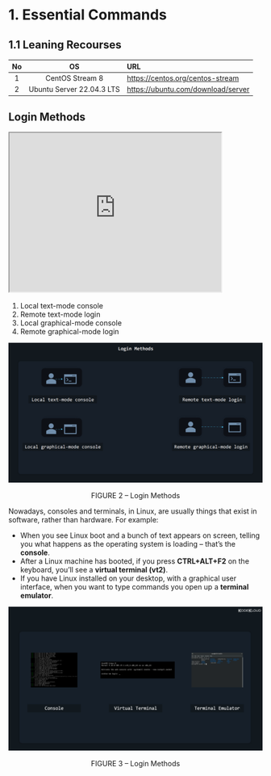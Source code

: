 # 1. Essential Commands
## 1.1 Leaning Recourses
|No|OS|URL|
| :-: | :-: | :- |
|1|CentOS Stream 8|https://centos.org/centos-stream|
|2|Ubuntu Server 22.04.3 LTS|https://ubuntu.com/download/server|

<!--This is will show off relate to the Linux login methods-->
## Login Methods
<!--This is will link to Youtube vidoe-->

<iframe width="420" height="315"
src="https://www.youtube.com/watch?v=t3e_CaC4V_k">
</iframe>

1. Local text-mode console
2. Remote text-mode login
3. Local graphical-mode console
4. Remote graphical-mode login

![FIGURE 2 – Login Methods](../Media/FIGURE-2.png)
<p align="center"> FIGURE 2 – Login Methods </p>

Nowadays, consoles and terminals, in Linux, are usually things that exist in software, rather than hardware. For example:
- When you see Linux boot and a bunch of text appears on screen, telling you what happens as the operating system is loading – that’s the <b>console</b>.
- After a Linux machine has booted, if you press <b>CTRL+ALT+F2</b> on the keyboard, you’ll see a <b>virtual terminal (vt2)</b>.
- If you have Linux installed on your desktop, with a graphical user interface, when you want to type commands you open up a <b>terminal emulator</b>.

![FIGURE 3 - Login Methods](../Media/FIGURE-3.png)
<p align="center"> FIGURE 3 – Login Methods </p>
